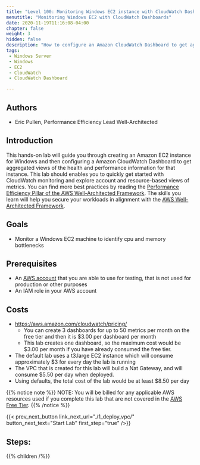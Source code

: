 ```yaml
---
title: "Level 100: Monitoring Windows EC2 instance with CloudWatch Dashboards"
menutitle: "Monitoring Windows EC2 with CloudWatch Dashboards"
date: 2020-11-19T11:16:08-04:00
chapter: false
weight: 3
hidden: false
description: "How to configure an Amazon CloudWatch Dashboard to get aggregated views of the health and performance of a Windows EC2 instance."
tags:
 - Windows Server
 - Windows
 - EC2
 - CloudWatch
 - CloudWatch Dashboard

---
```

## Authors
- Eric Pullen, Performance Efficiency Lead Well-Architected

## Introduction

This hands-on lab will guide you through creating an Amazon EC2 instance for Windows and then configuring a Amazon CloudWatch Dashboard to get aggregated views of the health and performance information for that instance. This lab should enables you to quickly get started with CloudWatch monitoring and explore account and resource-based views of metrics. You can find more best practices by reading the [Performance Efficiency Pillar of the AWS Well-Architected Framework](https://docs.aws.amazon.com/wellarchitected/latest/performance-efficiency-pillar/welcome.html).
The skills you learn will help you secure your workloads in alignment with the [AWS Well-Architected Framework](https://aws.amazon.com/architecture/well-architected/).

## Goals

* Monitor a Windows EC2 machine to identify cpu and memory bottlenecks

## Prerequisites

* An [AWS account](https://portal.aws.amazon.com/gp/aws/developer/registration/index.html) that you are able to use for testing, that is not used for production or other purposes
* An IAM role in your AWS account

## Costs
- https://aws.amazon.com/cloudwatch/pricing/
  - You can create 3 dashboards for up to 50 metrics per month on the free tier and then it is $3.00 per dashboard per month
  - This lab creates one dashboard, so the maximum cost would be $3.00 per month if you have already consumed the free tier.
- The default lab uses a t3.large EC2 instance which will consume approximately $3 for every day the lab is running
- The VPC that is created for this lab will build a Nat Gateway, and will consume $5.50 per day when deployed.
- Using defaults, the total cost of the lab would be at least $8.50 per day

{{% notice note %}}
NOTE: You will be billed for any applicable AWS resources used if you complete this lab that are not covered in the [AWS Free Tier](https://aws.amazon.com/free/).
{{% /notice %}}

{{< prev_next_button link_next_url="./1_deploy_vpc/" button_next_text="Start Lab" first_step="true" />}}

## Steps:
{{% children  /%}}
